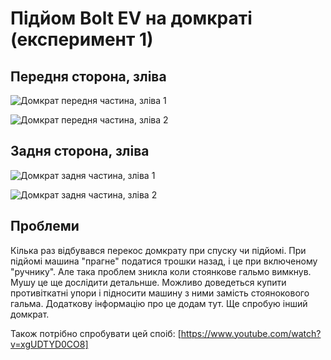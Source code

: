 # Підйом Bolt EV на домкраті (експеримент 1)

## Передня сторона, зліва

![Домкрат передня частина, зліва 1](https://ev-edu-ua.github.io/bolt-ev/front1.jpg)

![Домкрат передня частина, зліва 2](https://ev-edu-ua.github.io/bolt-ev/front2.jpg)

## Задня сторона, зліва

![Домкрат задня частина, зліва 1](https://ev-edu-ua.github.io/bolt-ev/back1.jpg)

![Домкрат задня частина, зліва 2](https://ev-edu-ua.github.io/bolt-ev/back2.jpg)

## Проблеми

Кілька раз відбувався перекос домкрату при спуску чи підйомі. При підйомі машина "прагне" податися трошки назад, і це при включеному "ручнику". Але така проблем зникла коли стоянкове гальмо вимкнув. Мушу це ще дослідити детальнше. Можливо доведеться купити противіткатні упори і підносити машину з ними замість стоянокового гальма. Додаткову інформацію про це додам тут. Ще спробую інший домкрат.

Також потрібно спробувати цей споіб: [https://www.youtube.com/watch?v=xgUDTYD0CO8]
